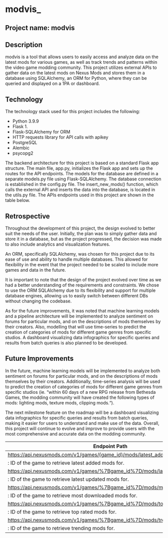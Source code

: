 # modvis_

## Project name: modvis

## Description

modvis is a tool that allows users to easily access and analyze data on the latest mods for various games, as well as track trends and patterns within the video game modding community. This project utilizes external APIs to gather data on the latest mods on Nexus Mods and stores them in a database using SQLAlchemy, an ORM for Python, where they can be queried and displayed on a 1PA or dashboard.

## Technology

The technology stack used for this project includes the following:

- Python 3.9.9
- Flask 1.
- Flask-SQLAlchemy for ORM
- HTTP requests library for API calls with apikey
- PostgreSQL
- Alembic
- psycopg2

The backend architecture for this project is based on a standard Flask app structure. The main file, app.py, initializes the Flask app and sets up the routes for the API endpoints. The models for the database are defined in a separate models.py file using Flask-SQLAlchemy. The database connection is established in the config.py file. The insert_new_mods() function, which calls the external API and inserts the data into the database, is located in the utils.py file.
The APIs endpoints used in this project are shown in the table below.

## Retrospective

Throughout the development of this project, the design evolved to better suit the needs of the user. Initially, the plan was to simply gather data and store it in a database, but as the project progressed, the decision was made to also include analytics and visualization features.

An ORM, specifically SQLAlchemy, was chosen for this project due to its ease of use and ability to handle multiple databases. This allowed for flexibility in the event that the project needed to be scaled to include more games and data in the future. 

It is important to note that the design of the project evolved over time as we had a better understanding of the requirements and constraints. We chose to use the ORM SQLAlchemy due to its flexibility and support for multiple database engines, allowing us to easily switch between different DBs without changing the codebase.

As for the future improvements, it was noted that machine learning models and a pipeline architecture will be implemented to analyze sentiment on forums for particular mods, and on the descriptions of mods themselves by their creators. Also, modelling that will use time-series to predict the creation of categories of mods for different game genres from specific studios. A dashboard visualizing data infographics for specific queries and results from batch queries is also planned to be developed.

## Future Improvements

In the future, machine learning models will be implemented to analyze both sentiment on forums for particular mods, and on the descriptions of mods themselves by their creators. Additionally, time-series analysis will be used to predict the creation of categories of mods for different game genres from specific studios (ie. “within 60 days of a new RPG release from Bethesda Games, the modding community will have created the following types of mods: lighting mods, texture mods, clipping mods.“).

The next milestone feature on the roadmap will be a dashboard visualizing data infographics for specific queries and results from batch queries, making it easier for users to understand and make use of the data. Overall, this project will continue to evolve and improve to provide users with the most comprehensive and accurate data on the modding community.


| Endpoint Path | Method | Parameters |
| --- | --- | --- |
| https://api.nexusmods.com/v1/games/{game_id}/mods/latest_added.json | GET | game_id
: ID of the game to retrieve latest added mods for. |
| https://api.nexusmods.com/v1/games/%7Bgame_id%7D/mods/latest_updated.json | GET | game_id
: ID of the game to retrieve latest updated mods for. |
| https://api.nexusmods.com/v1/games/%7Bgame_id%7D/mods/most_downloaded.json | GET | game_id
: ID of the game to retrieve most downloaded mods for. |
| https://api.nexusmods.com/v1/games/%7Bgame_id%7D/mods/top_rated.json | GET | game_id
: ID of the game to retrieve top rated mods for. |
| https://api.nexusmods.com/v1/games/%7Bgame_id%7D/mods/trending.json | GET | game_id
: ID of the game to retrieve trending mods for. |
